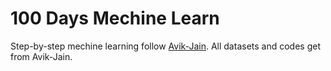 # 100 Days Mechine Learn


Step-by-step mechine learning follow [Avik-Jain](https://github.com/Avik-Jain/100-Days-Of-ML-Code). All datasets and codes get from Avik-Jain.

